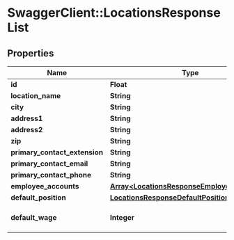 # SwaggerClient::LocationsResponseList

## Properties
Name | Type | Description | Notes
------------ | ------------- | ------------- | -------------
**id** | **Float** |  | [optional] 
**location_name** | **String** |  | [optional] 
**city** | **String** |  | [optional] 
**address1** | **String** |  | [optional] 
**address2** | **String** |  | [optional] 
**zip** | **String** |  | [optional] 
**primary_contact_extension** | **String** |  | [optional] 
**primary_contact_email** | **String** |  | [optional] 
**primary_contact_phone** | **String** |  | [optional] 
**employee_accounts** | [**Array&lt;LocationsResponseEmployeeAccounts&gt;**](LocationsResponseEmployeeAccounts.md) |  | [optional] 
**default_position** | [**LocationsResponseDefaultPosition**](LocationsResponseDefaultPosition.md) |  | [optional] 
**default_wage** | **Integer** | Default wage of location. | [optional] 


